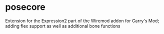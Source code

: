 # posecore
Extension for the Expression2 part of the Wiremod addon for Garry's Mod; adding flex support as well as additional bone functions
